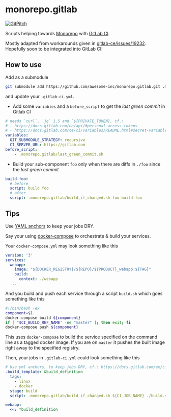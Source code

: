 # monorepo.gitlab

[![GitPitch](https://gitpitch.com/assets/badge.svg)](https://gitpitch.com/awesome-inc/hello.gitlab.monorepo/master)

Scripts helping towards [Monorepo](https://medium.com/@maoberlehner/monorepos-in-the-wild-33c6eb246cb9) with [GitLab CI](https://docs.gitlab.com/ee/ci/yaml/).

Mostly adapted from workarounds given in [gitlab-ce/issues/19232](https://gitlab.com/gitlab-org/gitlab-ce/issues/19232).
Hopefully soon to be integrated into GitLab CI!

## How to use

Add as a submodule

```bash
git submodule add https://github.com/awesome-inc/monorepo.gitlab.git .monorepo.gitlab
```

and update your `.gitlab-ci.yml`.

- Add some `variables` and a `before_script` to get the *last green commit* in Gitlab CI

```yml
# needs `curl`, `jq` 1.5 and `${PRIVATE_TOKEN}, cf.:
# - https://docs.gitlab.com/ee/api/#personal-access-tokens
# - https://docs.gitlab.com/ce/ci/variables/README.html#secret-variables
variables:
  GIT_SUBMODULE_STRATEGY: recursive
  CI_SERVER_URL: https://gitlab.com
before_script:
    - .monorepo.gitlab/last_green_commit.sh
```

- Build your sub-component `foo` only when there are diffs in `./foo` since the *last green commit*

```yml
build-foo:
  # before
  script: build foo
  # after
  script: .monorepo.gitlab/build_if_changed.sh foo build foo
```

## Tips

Use [YAML anchors](http://blog.daemonl.com/2016/02/yaml.html#yaml-anchors-references-extend) to keep your jobs DRY.

Say your using [docker-compose](https://docs.docker.com/compose/) to orchestrate & build your services.

Your `docker-compose.yml` may look something like this

```yml
version: '3'
services:
  webapp:
    image: "${DOCKER_REGISTRY}/${REPO}/${PRODUCT}_webapp:${TAG}"
    build:
      context: ./webapp
  ...
```

And you build and push each service through a script `build.sh` which goes something like this

```bash
#!/bin/bash -ex
component=$1
docker-compose build ${component}
if [ "$CI_BUILD_REF_NAME" -ne "master" ]; then exit; fi
docker-compose push ${component}
```

This uses `docker-compose` to build the service specified on the command line as a tagged docker image.
If you are on `master` it pushes the built image right away to the specified registry.

Then, your jobs in `.gitlab-ci.yml` could look something like this

```yml
# Use yml anchors, to keep jobs DRY, cf.: https://docs.gitlab.com/ee/ci/yaml/#anchors
.build_template: &build_definition
  tags:
    - linux
    - docker
  stage: build
  script: .monorepo.gitlab/build_if_changed.sh ${CI_JOB_NAME} ./build.sh ${CI_JOB_NAME}

webapp:
  <<: *build_definition
```